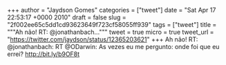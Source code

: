 
+++
author = "Jaydson Gomes"
categories = ["tweet"]
date = "Sat Apr 17 22:53:17 +0000 2010"
draft = false
slug = "2f002ee65c5dd1cd93623649f723cf58055ff939"
tags = ["tweet"]
title = """Ah não! RT: @jonathanbach..."""
tweet = true
micro = true
tweet_url = "https://twitter.com/jaydson/status/12365203621"
+++
Ah não! RT: @jonathanbach: RT @ODarwin: As vezes eu me pergunto: onde foi que eu errei? http://bit.ly/b9OF8t
